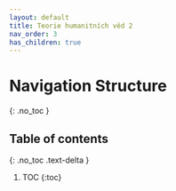 ```yaml
---
layout: default
title: Teorie humanitních věd 2
nav_order: 3
has_children: true
---
```

# Navigation Structure
{: .no_toc }

## Table of contents
{: .no_toc .text-delta }

1. TOC
{:toc}
